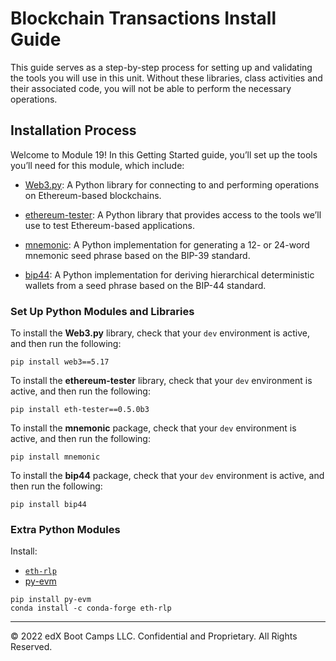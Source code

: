 # Blockchain Transactions Install Guide

This guide serves as a step-by-step process for setting up and validating the tools you will use in this unit. Without these libraries, class activities and their associated code, you will not be able to perform the necessary operations.

## Installation Process

Welcome to Module 19! In this Getting Started guide, you’ll set up the tools you’ll need for this module, which include:

* [Web3.py](https://web3py.readthedocs.io/en/stable/overview.html): A Python library for connecting to and performing operations on Ethereum-based blockchains.

* [ethereum-tester](https://pypi.org/project/ethereum-tester/0.1.0a4/): A Python library that provides access to the tools we’ll use to test Ethereum-based applications.

* [mnemonic](https://pypi.org/project/mnemonic/): A Python implementation for generating a 12- or 24-word mnemonic seed phrase based on the BIP-39 standard.

* [bip44](https://pypi.org/project/bip44/): A Python implementation for deriving hierarchical deterministic wallets from a seed phrase based on the BIP-44 standard.

### Set Up Python Modules and Libraries

To install the **Web3.py**  library, check that your `dev` environment is active, and then run the following:

```shell
pip install web3==5.17
```

To install the **ethereum-tester** library, check that your `dev` environment is active, and then run the following:

```shell
pip install eth-tester==0.5.0b3
```

To install the **mnemonic** package, check that your `dev` environment is active, and then run the following:

```shell
pip install mnemonic
```

To install the **bip44**  package, check that your `dev` environment is active, and then run the following:

```shell
pip install bip44
```

### Extra Python Modules

Install:

- [`eth-rlp`](https://anaconda.org/conda-forge/eth-rlp)
- [py-evm](https://py-evm.readthedocs.io/en/latest/guides/quickstart.html)

```shell
pip install py-evm
conda install -c conda-forge eth-rlp
```

---

© 2022 edX Boot Camps LLC. Confidential and Proprietary. All Rights Reserved.
